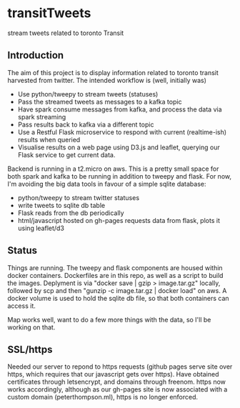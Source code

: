 # transitTweets
stream tweets related to toronto Transit


## Introduction

The aim of this project is to display information related to toronto transit harvested from twitter. The intended workflow is (well, initially was)

  - Use python/tweepy to stream tweets (statuses)
  - Pass the streamed tweets as messages to a kafka topic
  - Have spark consume messages from kafka, and process the data via spark streaming
  - Pass results back to kafka via a different topic
  - Use a Restful Flask microservice to respond with current (realtime-ish) results when queried
  - Visualise results on a web page using D3.js and leaflet, querying our Flask service to get current data.

Backend is running in a t2.micro on aws. This is a pretty small space for both spark and kafka to be running in addition to tweepy and flask. For now, I'm avoiding the big data tools in favour of a simple sqlite database:
  - python/tweepy to stream twitter statuses
  - write tweets to sqlite db table
  - Flask reads from the db periodically
  - html/javascript hosted on gh-pages requests data from flask, plots it using leaflet/d3


## Status

Things are running. The tweepy and flask components are housed within docker containers. Dockerfiles are in this repo, as well as a script to build the images. Deplyment is via "docker save | gzip > image.tar.gz" locally, followed by scp and then "gunzip -c image.tar.gz | docker load" on aws. A docker volume is used to hold the sqlite db file, so that both containers can access it.

Map works well, want to do a few more things with the data, so I'll be working on that.

## SSL/https
Needed our server to repond to https requests (github pages serve site over https, which requires that our javascript gets over https). Have obtained certificates through letsencrypt, and domains through freenom. https now works accordingly, although as our gh-pages site is now associated with a custom domain (peterthompson.ml), https is no longer enforced.


